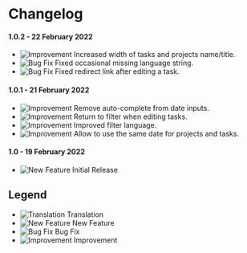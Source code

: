 # Changelog

#### 1.0.2 - 22 February 2022
- ![Improvement](https://smftricks.com/assets/changelog/tag--pencil.png) Increased width of tasks and projects name/title.
- ![Bug Fix](https://smftricks.com/assets/changelog/bug--minus.png) Fixed occasional missing language string.
- ![Bug Fix](https://smftricks.com/assets/changelog/bug--minus.png) Fixed redirect link after editing a task.

#### 1.0.1 - 21 February 2022
- ![Improvement](https://smftricks.com/assets/changelog/tag--pencil.png) Remove auto-complete from date inputs.
- ![Improvement](https://smftricks.com/assets/changelog/tag--pencil.png) Return to filter when editing tasks.
- ![Improvement](https://smftricks.com/assets/changelog/tag--pencil.png) Improved filter language.
- ![Improvement](https://smftricks.com/assets/changelog/tag--pencil.png) Allow to use the same date for projects and tasks.

#### 1.0 - 19 February 2022
- ![New Feature](https://smftricks.com/assets/changelog/tag--plus.png) Initial Release

## Legend
- ![Translation](https://smftricks.com/assets/changelog/language.png) Translation
- ![New Feature](https://smftricks.com/assets/changelog/tag--plus.png) New Feature
- ![Bug Fix](https://smftricks.com/assets/changelog/bug--minus.png) Bug Fix
- ![Improvement](https://smftricks.com/assets/changelog/tag--pencil.png) Improvement